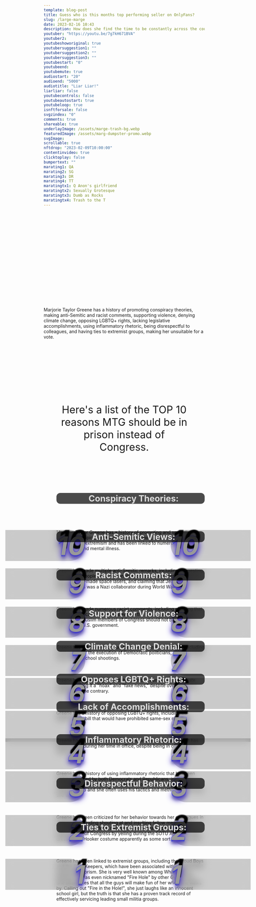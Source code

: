 ```yaml
---
template: blog-post
title: Guess who is this months top performing seller on OnlyFans?
slug: /large-marge
date: 2023-02-16 10:43
description: How does she find the time to be constantly across the country AND running a successful front for PPV loans scams? 
youtuber: "https://youtu.be/7g7kH671BVA"
youtuber2: 
youtubeshoworiginal: true
youtubersuggestion1: ""
youtubersuggestion2: ""
youtubersuggestion3: ""
youtubestart: "0"
youtubeend: 
youtubemute: true
audiostart: "20"
audioend: "5000"
audiotitle: "Liar Liar!"
liarliar: false
youtubecontrols: false
youtubeautostart: true
youtubeloop: true
isnftforsale: false
svgzindex: "0"
comments: true
shareable: true
underlayImage: /assets/marge-trash-bg.webp
featuredImage: /assets/marg-dumpster-promo.webp
svgImage: 
scrollable: true
nftdrop: "2023-02-09T10:00:00"
contentinvideo: true
clicktoplay: false
bumpertext: ""
marating1: QA
marating2: SG
marating3: DR
marating4: TT
maratingtx1: Q Anon's girlfriend
maratingtx2: Sexually Grotesque
maratingtx3: Dumb as Rocks
maratingtx4: Trash to the T
---
```

<div class="contentinside" style="position:relative; aspect-ratio:16/9;  width:100%; border:0px solid white; display:flex; flex-direction:column; justify-content:center;">

<!-- <div class="bubble bubble-bottom-left" style="position:absolute; width:; top:45%; left:15vw; display:flex; justify-content:center;backdrop-filter: blur(6px); font-size:110%;
animation: bubbleBop 12s ease-in;
animation-delay: 6s;
animation-direction: forwards;
animation-iteration-count:2;
opacity:0;">I'm worried about dying, and not becoming a good guy. </div> -->


<div class="bubble bubble-bottom-right" style="position:absolute; width:50vw; top:30%; right:10vw; display:block; justify-content:center; font-size:110%;backdrop-filter: blur(6px);
animation: bubbleBop1 11s ease-in;
animation-delay:7.5s;
animation-direction: forwards;
animation-iteration-count:2;
opacity:0;">Finally, Chlamydia FREE AGAIN! </div>

</div>

<style>



.bubble {
	position: relative;
	font-family: sans-serif;
	font-size: clamp(.7rem, 1.8vw, 2.4rem);
	line-height: 110%;
	min-width: 50vw;
	background: rgba(255, 255, 255, 0.7);
	text-shadow: 0 0 2px rgba(255, 255, 255, 0.7);
	border-radius: 40px;
	padding: 2vh 2vw;
	text-align: center;
	color: #000;
  animation:bubbleBop;
  }
  
  .bubble-bottom-left::before {
	content: "";
	width: 0px;
	height: 0px;
	position: absolute;
	border-left: 24px solid #fff;
	border-right: 8px solid transparent;
	border-top: 5px solid #fff;
	border-bottom: 20px solid transparent;
	left: 32px;
	bottom: -24px;
	opacity:.7;
  }

  .bubble-bottom-right::before {
	content: "";
	width: 0px;
	height: 0px;
	position: absolute;
	border-right: 24px solid #fff;
	border-left: 8px solid transparent;
	border-top: 5px solid #fff;
	border-bottom: 20px solid transparent;
	right: 32px;
	bottom: -24px;
	opacity:.7;
  }

 
  @media (max-width: 48rem) {
	.bubble{
		top:10% !important;
	}
	.bubble-bottom-right{top:13vh !important;}
  }

  

.numblist {
  clear: both;
  list-style: none;
counter-reset:item 11;
}
.numblist li {
  margin: 0 0;
  padding-top: 2em;
  padding-left: 1rem;
  display: block;
  position: relative;
  /* counter-increment: inst; */
counter-increment:item -1;
}
.numblist li::before {
content:counter(item) " ";
  background: rgba(0, 0, 0, .2);
  backdrop-filter: blur(12px);
  color: #999;
  font-size:clamp(3rem, 10vw, 5rem);
  font-weight: 700;
  font-style: italic;
  border-radius: 0 0.675em 0.675em 0;
  text-align: right;
  left: -20%;
top:0;
  width: 150px;
  position: absolute;
  transition: all 0.2s ease-in-out;
  text-shadow: .5vw -.5vh .3vw #000,0 8px 20px rgb(40, 8, 202),0px 12px 10px rgb(139, 142, 167),0 2px rgb(39, 67, 227),0 5px 2px rgb(39, 61, 227),0 0 2px rgb(39, 52, 227),0 0 2px rgb(39, 42, 227),0 0 1px rgb(39, 73, 227); */
}

.numblist li::after {
content:counter(item) " ";
  background: rgba(0, 0, 0, .2);
  backdrop-filter: blur(12px);
  color: #999;
  font-size:clamp(3rem, 10vw, 5rem);
  font-weight: 700;
  font-style: italic;
  border-radius: 0.675em 0   0 0.675em;
  text-align: left;
  right: -20%;
top:0;
  width: 140px;
  position: absolute;
  transition: all 0.2s ease-in-out;
  text-shadow: .5vw -.5vh .3vw #000,0 8px 20px rgb(40, 8, 202),0px 12px 10px rgb(139, 142, 167),0 2px rgb(39, 67, 227),0 5px 2px rgb(39, 61, 227),0 0 2px rgb(39, 52, 227),0 0 2px rgb(39, 42, 227),0 0 1px rgb(39, 73, 227); */
}

@media (min-width:50em) {
  .numblist li:before {
    width: 250px;
    left: -30%;
    top:1vh;
  }
  
    .numblist li::after {
    width: 250px;
    right: -30%;
    top:1vh;
  }
}
li h2{
    background: rgba(0, 0, 0, 0.7);
    padding:1px 1vw 1px 3vw;
    margin:-2.6vh auto 2vh auto;
    border-radius: 12px;
    font-size:clamp(1.2rem, 2.8vw, 3.8rem) !important;
    color: #ddd;
      text-align:center;
    		/* text-shadow: 0 20px 7px #000,0 8px 20px rgb(40, 8, 202),0px 12px 10px rgb(139, 142, 167),0 2px rgb(39, 67, 227),0 5px 2px rgb(39, 61, 227),0 0 2px rgb(39, 52, 227),0 0 2px rgb(39, 42, 227),0 0 1px rgb(39, 73, 227); */
}

    </style>


<div class="contentbody" style="text-align:left !important; margin-top:0;">


Marjorie Taylor Greene has a history of promoting conspiracy theories, making anti-Semitic and racist comments, supporting violence, denying climate change, opposing LGBTQ+ rights, lacking legislative accomplishments, using inflammatory rhetoric, being disrespectful to colleagues, and having ties to extremist groups, making her unsuitable for a vote.

<div class="" style="font-size:clamp(2rem, 3vw, 3.8rem); padding:0; text-align:center; width:80%; height:; overflow:visible; margin:5vh auto; border-radius:12px;">

Here's a list of the TOP 10 reasons MTG should be in prison instead of Congress.
<!-- <blockquote>
She promotes conspiracy theories like QAnon.
She has made anti-Semitic remarks.
She has made racist comments.
She has expressed support for violence and harassment.
She denies the scientific consensus on climate change.
She opposes LGBTQ+ rights.
She has not sponsored or co-sponsored any legislation that has become law.
She uses inflammatory rhetoric.
She is disrespectful to her colleagues in Congress.
She has ties to extremist groups like the Proud Boys and the Oath Keepers.
</blockquote> -->

</div>




<ol class="numblist" style="">
<li>

## Conspiracy Theories:
Marjorie Taylor Greene has a history of promoting and spreading baseless conspiracy theories such as QAnon, which is associated with far-right extremism and has been linked to numerous instances of violence and mental illness.</li>

<li>

## Anti-Semitic Views:
Greene has made multiple anti-Semitic remarks, including suggesting that Jewish people were responsible for recent wildfires in California using Jewish-made space lasers, and claiming that Jewish billionaire George Soros was a Nazi collaborator during World War II.</li>

<li>

## Racist Comments:
Greene has made numerous racist comments, including claiming that African Americans "are held slaves to the Democratic Party," and stating that Muslim members of Congress should not be allowed to serve in the U.S. government.</li>

<li>

## Support for Violence:
Greene has expressed support for violence and harassment, including advocating for the execution of Democratic politicians, and harassing survivors of school shootings.</li>

<li>

## Climate Change Denial:
Greene has repeatedly denied the scientific consensus on climate change, calling it a "hoax" and "fake news," despite overwhelming evidence to the contrary.</li>

<li>

## Opposes LGBTQ+ Rights:
Greene has a history of opposing LGBTQ+ rights, including co-sponsoring a bill that would have prohibited same-sex marriage.</li>

<li>

## Lack of Accomplishments:
Greene has not sponsored or co-sponsored any legislation that has become law during her time in office, despite being in office since January 2021.</li>

<li>

## Inflammatory Rhetoric:
Greene has a history of using inflammatory rhetoric that has been widely criticized by both Democrats and Republicans, including comparing COVID-19 safety measures to Nazi Germany. Her idol is Donald Trump and she often uses his tactics and methods to get what she wants.</li>

<li>

## Disrespectful Behavior:
Greene has been criticized for her behavior towards her colleagues in Congress, including shouting at and insulting fellow members of Congress in public. Most recently she embarassed herself and the entire House of Congress by yelling during the SOTU Address, while dressed in a Hooker costume apparently as some sort of "statement".</li>

<li>

## Ties to Extremist Groups:
Greene has been linked to extremist groups, including the Proud Boys and the Oath Keepers, which have been associated with violence and domestic terrorism.  She is very well known among White Power groups and was even nicknamed "Fire Hole" by other Gym-goers. She often jokes that all the guys will make fun of her when she walks by. Calling out "Fire in the Hole!", she just laughs like an innocent school girl, but the truth is that she has a proven track record of effectively servicing leading small militia groups.</li>


</ol>

</div>





